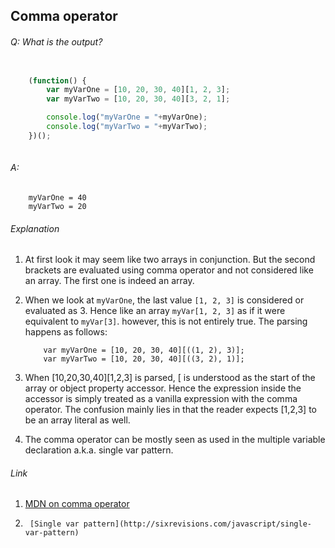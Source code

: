 ## Comma operator

###### Q: What is the output?

```js

	(function() {
		var myVarOne = [10, 20, 30, 40][1, 2, 3];
		var myVarTwo = [10, 20, 30, 40][3, 2, 1];

		console.log("myVarOne = "+myVarOne);
		console.log("myVarTwo = "+myVarTwo);
	})();
	￼	
```

###### A: 

```		
	myVarOne = 40
	myVarTwo = 20

```

###### Explanation

1. At first look it may seem like two arrays in conjunction. But the second brackets are evaluated using comma operator and not considered like an array. The first one is indeed an array.
2. When we look at `myVarOne`,  the last value `[1, 2, 3]` is considered or evaluated as 3. Hence like an array `myVar[1, 2, 3]` as if it were equivalent to `myVar[3]`. however, this is not entirely true. The parsing happens as follows: 
	
	```
		var myVarOne = [10, 20, 30, 40][((1, 2), 3)];
		var myVarTwo = [10, 20, 30, 40][((3, 2), 1)];
	
	```
3. When [10,20,30,40][1,2,3] is parsed, [ is understood as the start of the array or object property accessor. Hence the expression inside the accessor is simply treated as a vanilla expression with the comma operator. The confusion mainly lies in that the reader expects [1,2,3] to be an array literal as well.
4. The comma operator can be mostly seen as used in the multiple variable declaration a.k.a. single var pattern.

###### Link

1.	[MDN on comma operator](https://developer.mozilla.org/en/docs/Web/JavaScript/Reference/Operators/Comma_Operator)
2.      [Single var pattern](http://sixrevisions.com/javascript/single-var-pattern)
